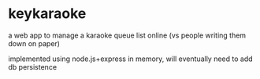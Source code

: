 keykaraoke
==========

a web app to manage a karaoke queue list online (vs people writing them down on paper)

implemented using node.js+express in memory, will eventually need to add db persistence